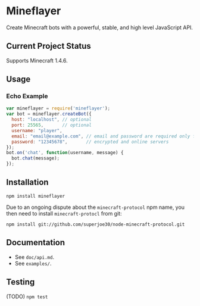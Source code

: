 # Mineflayer

Create Minecraft bots with a powerful, stable, and high level JavaScript API.

## Current Project Status

Supports Minecraft 1.4.6.

## Usage

### Echo Example
```js
var mineflayer = require('mineflayer');
var bot = mineflayer.createBot({
  host: "localhost", // optional
  port: 25565,       // optional
  username: "player",
  email: "email@example.com", // email and password are required only for
  password: "12345678",       // encrypted and online servers
});
bot.on('chat', function(username, message) {
  bot.chat(message);
});
```

## Installation

`npm install mineflayer`

Due to an ongoing dispute about the `minecraft-protocol` npm name, you then
need to install `minecraft-protocl` from git:

`npm install git://github.com/superjoe30/node-minecraft-protocol.git`

## Documentation

 * See `doc/api.md`.
 * See `examples/`.

## Testing

(TODO) `npm test`
